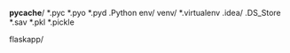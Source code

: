 __pycache__/
*.pyc
*.pyo
*.pyd
.Python
env/
venv/
*.virtualenv
.idea/
.DS_Store
*.sav
*.pkl
*.pickle

flaskapp/